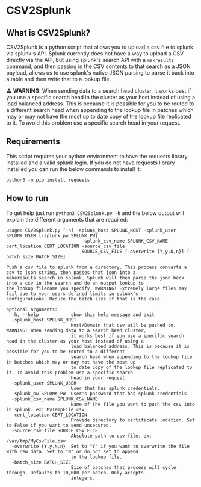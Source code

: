 # CSV2Splunk

## What is CSV2Splunk?

CSV2Splunk is a python script that allows you to upload a csv file to splunk via splunk's API. Splunk currently does not have a way to upload a CSV directly via the API, but using splunk's search API with a `makresults` command, and then passing in the CSV contents to that search as a JSON payload, allows us to use splunk's native JSON parsing to parse it back into a table and then write that to a lookup file.

⚠️ **WARNING**: When sending data to a search head cluster, it works best if you use a specific search head in the cluster as your host instead of using a load balanced address.  This is because it is possible for you to be routed to a different search head when appending to the lookup file in batches which may or may not have the most up to date copy of the lookup file replicated to it. To avoid this problem use a specific search head in your request.

## Requirements

This script requires your python environment to have the requests library installed and a valid splunk login.  If you do not have requests library installed you can run the below commands to install it:

```
python3 -m pip install requests
```
## How to run

To get help just run `python3 CSV2Splunk.py -h` and the below output will explain the different arguments that are required:

```
usage: CSV2Splunk.py [-h] -splunk_host SPLUNK_HOST -splunk_user SPLUNK_USER [-splunk_pw SPLUNK_PW]
                            -splunk_csv_name SPLUNK_CSV_NAME -cert_location CERT_LOCATION -source_csv_file
                            SOURCE_CSV_FILE [-overwrite {Y,y,N,n}] [-batch_size BATCH_SIZE]

Push a csv file to splunk from a directory. This process converts a csv to json string, then passes that json into a
makeresults search in splunk. Splunk will then parse the json back into a csv in the search and do an output lookup to
the lookup filename you specify. WARNING! Extremely large files may fail due to your users defined limits in splunk's
configurations. Reduce the batch size if that is the case.

optional arguments:
  -h, --help            show this help message and exit
  -splunk_host SPLUNK_HOST
                        Host/Domain that csv will be pushed to. WARNING: When sending data to a search head cluster,
                        it works best if you use a specific search head in the cluster as your host instead of using a
                        load balanced address. This is because it is possible for you to be routed to a different
                        search head when appending to the lookup file in batches which may or may not have the most up
                        to date copy of the lookup file replicated to it. To avoid this problem use a specific search
                        head in your request.
  -splunk_user SPLUNK_USER
                        User that has splunk credentials.
  -splunk_pw SPLUNK_PW  User's password that has splunk credentials.
  -splunk_csv_name SPLUNK_CSV_NAME
                        Name of the file you want to push the csv into in splunk. ex: MyTempFile.csv
  -cert_location CERT_LOCATION
                        Provide directory to certificate location. Set to False if you want to send unsecured.
  -source_csv_file SOURCE_CSV_FILE
                        Absolute path to csv file. ex: /var/tmp/MyCsvFile.csv
  -overwrite {Y,y,N,n}  Set to "Y" if you want to overwrite the file with new data. Set to "N" or do not set to append
                        to the lookup file.
  -batch_size BATCH_SIZE
                        Size of batches that process will cycle through. Defaults to 10,000 per batch. Only accepts
                        integers.
```